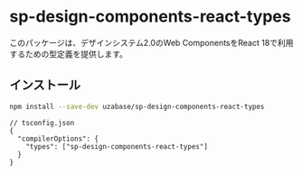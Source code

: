 # sp-design-components-react-types

このパッケージは、デザインシステム2.0のWeb ComponentsをReact 18で利用するための型定義を提供します。

## インストール

```bash
npm install --save-dev uzabase/sp-design-components-react-types
```

```json5
// tsconfig.json
{
  "compilerOptions": {
    "types": ["sp-design-components-react-types"]
  }
}
```
